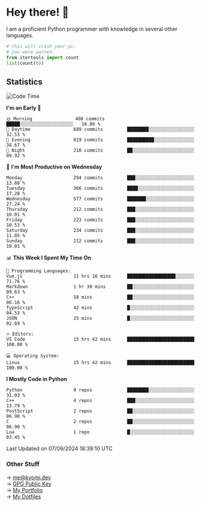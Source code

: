 # Hey there! 👋

I am a proficient Python programmer with knowledge in several other languages.

```py
# this will crash your pc.
# you were warned.
from itertools import count
list(count(0))
```

## Statistics
<!--START_SECTION:waka-->
![Code Time](http://img.shields.io/badge/Code%20Time-1%2C559%20hrs%208%20mins-blue)

**I'm an Early 🐤** 

```text
🌞 Morning                400 commits         █████░░░░░░░░░░░░░░░░░░░░   18.89 % 
🌆 Daytime                689 commits         ████████░░░░░░░░░░░░░░░░░   32.53 % 
🌃 Evening                819 commits         ██████████░░░░░░░░░░░░░░░   38.67 % 
🌙 Night                  210 commits         ██░░░░░░░░░░░░░░░░░░░░░░░   09.92 % 
```
📅 **I'm Most Productive on Wednesday** 

```text
Monday                   294 commits         ███░░░░░░░░░░░░░░░░░░░░░░   13.88 % 
Tuesday                  366 commits         ████░░░░░░░░░░░░░░░░░░░░░   17.28 % 
Wednesday                577 commits         ███████░░░░░░░░░░░░░░░░░░   27.24 % 
Thursday                 212 commits         ███░░░░░░░░░░░░░░░░░░░░░░   10.01 % 
Friday                   223 commits         ███░░░░░░░░░░░░░░░░░░░░░░   10.53 % 
Saturday                 234 commits         ███░░░░░░░░░░░░░░░░░░░░░░   11.05 % 
Sunday                   212 commits         ███░░░░░░░░░░░░░░░░░░░░░░   10.01 % 
```


📊 **This Week I Spent My Time On** 

```text
💬 Programming Languages: 
Vue.js                   11 hrs 16 mins      ██████████████████░░░░░░░   71.76 % 
Markdown                 1 hr 30 mins        ██░░░░░░░░░░░░░░░░░░░░░░░   09.63 % 
C++                      58 mins             ██░░░░░░░░░░░░░░░░░░░░░░░   06.16 % 
TypeScript               42 mins             █░░░░░░░░░░░░░░░░░░░░░░░░   04.53 % 
JSON                     25 mins             █░░░░░░░░░░░░░░░░░░░░░░░░   02.69 % 

🔥 Editors: 
VS Code                  15 hrs 42 mins      █████████████████████████   100.00 % 

💻 Operating System: 
Linux                    15 hrs 42 mins      █████████████████████████   100.00 % 
```

**I Mostly Code in Python** 

```text
Python                   9 repos             ████████░░░░░░░░░░░░░░░░░   31.03 % 
C++                      4 repos             ███░░░░░░░░░░░░░░░░░░░░░░   13.79 % 
PostScript               2 repos             ██░░░░░░░░░░░░░░░░░░░░░░░   06.90 % 
C                        2 repos             ██░░░░░░░░░░░░░░░░░░░░░░░   06.90 % 
Lua                      1 repo              █░░░░░░░░░░░░░░░░░░░░░░░░   03.45 % 
```




 Last Updated on 07/09/2024 18:39:10 UTC
<!--END_SECTION:waka-->

### Other Stuff

→ [me@kyomi.dev](mailto:me@kyomi.dev)\
→ [GPG Public Key](https://github.com/bitterteriyaki.gpg)\
→ [My Portfolio](https://kyomi.dev)\
→ [My Dotfiles](https://github.com/bitterteriyaki/dotfiles)
